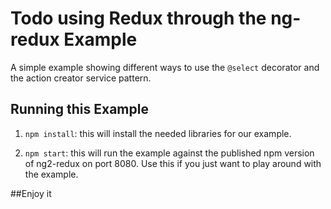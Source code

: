 # Todo using Redux through the ng-redux  Example

A simple example showing different ways to use the `@select` decorator and
the action creator service pattern.

## Running this Example


1. `npm install`: this will install the needed libraries for our example.

2. `npm start`: this will run the example against the published npm version of
ng2-redux on port 8080. Use this if you just want to play around with the
example.


##Enjoy it
